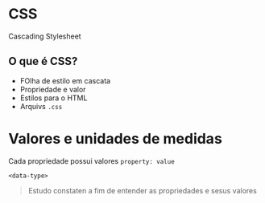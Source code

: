 # CSS
Cascading Stylesheet

## O que é CSS?

- FOlha de estilo em cascata
- Propriedade e valor
- Estilos para o HTML
- Arquivs `.css`

# Valores e unidades de medidas

Cada propriedade possui valores
`property: value`

`<data-type>`

> Estudo constaten a fim de entender as propriedades e sesus valores

